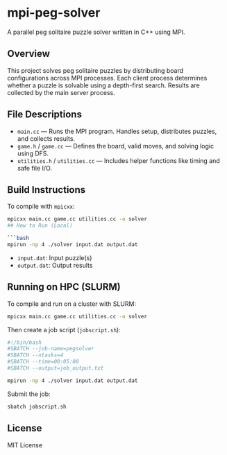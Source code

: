 # mpi-peg-solver

A parallel peg solitaire puzzle solver written in C++ using MPI.

## Overview

This project solves peg solitaire puzzles by distributing board configurations across MPI processes. Each client process determines whether a puzzle is solvable using a depth-first search. Results are collected by the main server process.

## File Descriptions

- `main.cc` — Runs the MPI program. Handles setup, distributes puzzles, and collects results.  
- `game.h` / `game.cc` — Defines the board, valid moves, and solving logic using DFS.  
- `utilities.h` / `utilities.cc` — Includes helper functions like timing and safe file I/O.

## Build Instructions

To compile with `mpicxx`:

```bash
mpicxx main.cc game.cc utilities.cc -o solver
## How to Run (Local)

```bash
mpirun -np 4 ./solver input.dat output.dat
```

- `input.dat`: Input puzzle(s)  
- `output.dat`: Output results

## Running on HPC (SLURM)

To compile and run on a cluster with SLURM:

```bash
mpicxx main.cc game.cc utilities.cc -o solver
```

Then create a job script (`jobscript.sh`):

```bash
#!/bin/bash
#SBATCH --job-name=pegsolver
#SBATCH --ntasks=4
#SBATCH --time=00:05:00
#SBATCH --output=job_output.txt

mpirun -np 4 ./solver input.dat output.dat
```

Submit the job:

```bash
sbatch jobscript.sh
```

## License

MIT License
